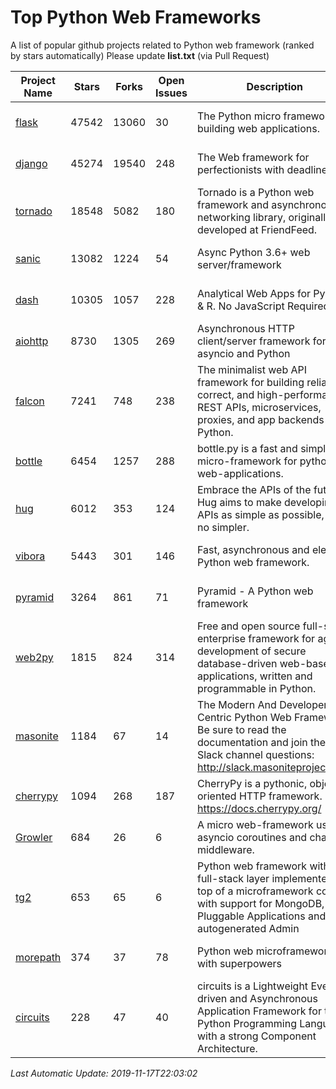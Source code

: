 # Top Python Web Frameworks
A list of popular github projects related to Python web framework (ranked by stars automatically)
Please update **list.txt** (via Pull Request)

| Project Name | Stars | Forks | Open Issues | Description | Last Commit |
| ------------ | ----- | ----- | ----------- | ----------- | ----------- |
| [flask](https://github.com/pallets/flask) | 47542 | 13060 | 30 | The Python micro framework for building web applications. | 2019-11-02 22:40:20 |
| [django](https://github.com/django/django) | 45274 | 19540 | 248 | The Web framework for perfectionists with deadlines. | 2019-11-15 20:05:42 |
| [tornado](https://github.com/tornadoweb/tornado) | 18548 | 5082 | 180 | Tornado is a Python web framework and asynchronous networking library, originally developed at FriendFeed. | 2019-11-12 02:49:40 |
| [sanic](https://github.com/huge-success/sanic) | 13082 | 1224 | 54 | Async Python 3.6+ web server/framework | Build fast. Run fast. | 2019-11-14 20:57:41 |
| [dash](https://github.com/plotly/dash) | 10305 | 1057 | 228 | Analytical Web Apps for Python & R. No JavaScript Required. | 2019-11-15 19:19:39 |
| [aiohttp](https://github.com/aio-libs/aiohttp) | 8730 | 1305 | 269 | Asynchronous HTTP client/server framework for asyncio and Python | 2019-11-15 23:15:49 |
| [falcon](https://github.com/falconry/falcon) | 7241 | 748 | 238 | The minimalist web API framework for building reliable, correct, and high-performance REST APIs, microservices, proxies, and app backends in Python. | 2019-11-02 19:14:12 |
| [bottle](https://github.com/bottlepy/bottle) | 6454 | 1257 | 288 | bottle.py is a fast and simple micro-framework for python web-applications. | 2019-08-30 14:20:45 |
| [hug](https://github.com/hugapi/hug) | 6012 | 353 | 124 | Embrace the APIs of the future. Hug aims to make developing APIs as simple as possible, but no simpler. | 2019-09-16 03:55:33 |
| [vibora](https://github.com/vibora-io/vibora) | 5443 | 301 | 146 | Fast, asynchronous and elegant Python web framework. | 2019-02-11 10:54:12 |
| [pyramid](https://github.com/Pylons/pyramid) | 3264 | 861 | 71 | Pyramid - A Python web framework | 2019-11-11 18:49:46 |
| [web2py](https://github.com/web2py/web2py) | 1815 | 824 | 314 | Free and open source full-stack enterprise framework for agile development of secure database-driven web-based applications, written and programmable in Python. | 2019-11-03 06:09:04 |
| [masonite](https://github.com/MasoniteFramework/masonite) | 1184 | 67 | 14 | The Modern And Developer Centric Python Web Framework. Be sure to read the documentation and join the Slack channel questions: http://slack.masoniteproject.com | 2019-11-04 13:06:15 |
| [cherrypy](https://github.com/cherrypy/cherrypy) | 1094 | 268 | 187 | CherryPy is a pythonic, object-oriented HTTP framework.      https://docs.cherrypy.org/ | 2019-11-06 23:42:56 |
| [Growler](https://github.com/pyGrowler/Growler) | 684 | 26 | 6 | A micro web-framework using asyncio coroutines and chained middleware. | 2017-03-12 02:39:16 |
| [tg2](https://github.com/TurboGears/tg2) | 653 | 65 | 6 | Python web framework with full-stack layer implemented on top of a microframework core with support for MongoDB, Pluggable Applications and autogenerated Admin | 2019-11-11 22:54:39 |
| [morepath](https://github.com/morepath/morepath) | 374 | 37 | 78 | Python web microframework with superpowers | 2019-11-09 16:34:01 |
| [circuits](https://github.com/circuits/circuits) | 228 | 47 | 40 | circuits is a Lightweight Event driven and Asynchronous Application Framework for the Python Programming Language with a strong Component Architecture. | 2019-07-01 12:59:20 |

*Last Automatic Update: 2019-11-17T22:03:02*